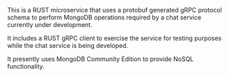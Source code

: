 This is a RUST microservice that uses a protobuf generated gRPC protocol schema to 
perform MongoDB operations required by a chat service currently under development.

It includes a RUST gRPC client to exercise the service for testing purposes while
the chat service is being developed.

It presently uses MongoDB Community Edition to provide NoSQL functionality. 